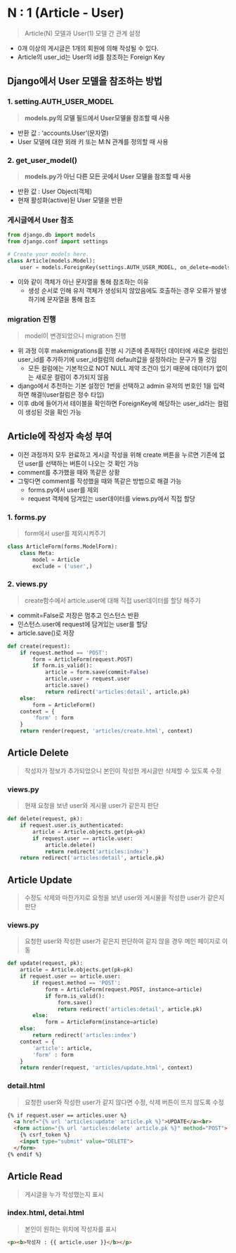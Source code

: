 # N : 1 (Article - User)

> Article(N) 모델과 User(1) 모델 간 관계 설정
> 
- 0개 이상의 게시글은 1개의 회원에 의해 작성될 수 있다.
- Article의 user_id는 User의 id를 참조하는 Foreign Key

## Django에서 User 모델을 참조하는 방법

### 1. setting.AUTH_USER_MODEL

> **models.py의 모델 필드에서 User모델을 참조할 때 사용**
> 
- 반환 값 : ‘accounts.User’(문자열)
- User 모델에 대한 외래 키 또는 M:N 관계를 정의할 때 사용

### 2. get_user_model()

> **models.py가 아닌 다른 모든 곳에서 User 모델을 참조할 때 사용**
> 
- 반환 값 : User Object(객체)
- 현재 활성화(active)된 User 모델을 반환

### 게시글에서 User 참조

```python
from django.db import models
from django.conf import settings

# Create your models here.
class Article(models.Model):
    user = models.ForeignKey(settings.AUTH_USER_MODEL, on_delete=models.CASCADE)
```

- 이와 같이 객체가 아닌 문자열을 통해 참조하는 이유
    - 생성 순서로 인해 유저 객체가 생성되지 않았음에도 호출하는 경우 오류가 발생하기에 문자열을 통해 참조

### migration 진행

> model이 변경되었으니 migration 진행
> 
- 위 과정 이후 makemigrations를 진행 시 기존에 존재하던 데이터에 새로운 컬럼인 user_id를 추가하기에 user_id컬럼의  default값을 설정하라는 문구가 뜰 것임
    - 모든 컬럼에는 기본적으로 NOT NULL 제약 조건이 있기 때문에 데이터가 없이는 새로운 컬럼이 추가되지 않음
- django에서 추천하는 기본 설정인 1번을 선택하고 admin 유저의 번호인 1을 입력하면 해결!(user컬럼은 정수 타입)
- 이후 db에 들어가서 테이블을 확인하면 ForeignKey에 해당하는 user_id라는 컬럼이 생성된 것을 확인 가능

## Article에 작성자 속성 부여

- 이전 과정까지 모두 완료하고 게시글 작성을 위해 create 버튼을 누르면 기존에 없던 user를 선택하는 버튼이 나오는 것 확인 가능
- comment를 추가했을 때와 똑같은 상황
- 그렇다면 comment를 작성했을 때와 똑같은 방법으로 해결 가능
    - forms.py에서 user를 제외
    - request 객체에 담겨있는 user데이터를 views.py에서 직접 할당

### 1. forms.py

> form에서 user를 제외시켜주기
> 

```python
class ArticleForm(forms.ModelForm):
    class Meta:
        model = Article
        exclude = ('user',)
```

### 2. views.py

> create함수에서 article.user에 대해 직접 user데이터를 할당 해주기
> 
- commit=False로 저장은 멈추고 인스턴스 반환
- 인스턴스.user에 request에 담겨있는 user를 할당
- article.save()로 저장

```python
def create(request):
    if request.method == 'POST':
        form = ArticleForm(request.POST)
        if form.is_valid(): 
            article = form.save(commit=False)
            article.user = request.user
            article.save()
            return redirect('articles:detail', article.pk)
    else:
        form = ArticleForm()
    context = {
        'form' : form
    }
    return render(request, 'articles/create.html', context)
```

## Article Delete

> 작성자가 정보가 추가되었으니 본인이 작성한 게시글만 삭제할 수 있도록 수정
> 

### views.py

> 현재 요청을 보낸 user와 게시물 user가 같은지 판단
> 

```python
def delete(request, pk):
    if request.user.is_authenticated:
        article = Article.objects.get(pk=pk)
        if request.user == article.user:
            article.delete()
            return redirect('articles:index')
    return redirect('articles:detail', article.pk)
```

## Article Update

> 수정도 삭제와 마찬가지로 요청을 보낸 user와 게시물을 작성한 user가 같은지 판단
> 

### views.py

> 요청한 user와 작성한 user가 같은지 판단하여 같지 않을 경우 메인 페이지로 이동
> 

```python
def update(request, pk):
    article = Article.objects.get(pk=pk)
    if request.user == article.user:
        if request.method == 'POST':
            form = ArticleForm(request.POST, instance=article)
            if form.is_valid():
                form.save()
                return redirect('articles:detail', article.pk)
        else:
            form = ArticleForm(instance=article)
    else:
        return redirect('articles:index')
    context = {
        'article': article,
        'form' : form
    }
    return render(request, 'articles/update.html', context)
```

### detail.html

> 요청한 user와 작성한 user가 같지 않다면 수정, 삭제 버튼이 뜨지 않도록 수정
> 

```html
{% if request.user == articles.user %}
  <a href="{% url 'articles:update' article.pk %}">UPDATE</a><br>
  <form action="{% url 'articles:delete' article.pk %}" method="POST">
    {% csrf_token %}
    <input type="submit" value="DELETE">
  </form>
{% endif %}
```

## Article Read

> 게시글을 누가 작성했는지 표시
> 

### index.html, detai.html

> 본인이 원하는 위치에 작성자를 표시
> 

```html
<p><b>작성자 : {{ article.user }}</b></p>
```